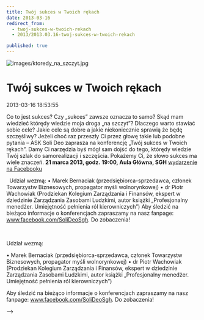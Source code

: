 ```yaml
---
title: Twój sukces w Twoich rękach
date: 2013-03-16
redirect_from: 
  - twoj-sukces-w-twoich-rekach
  - 2013/2013.03.16-twoj-sukces-w-twoich-rekach

published: true
---
```



![images/ktoredy_na_szczyt.jpg](images/ktoredy_na_szczyt.jpg)

# Twój sukces w Twoich rękach

<time>2013-03-16 18:53:55</time>



Co to jest sukces? Czy „sukces” zawsze oznacza to samo? Skąd mam wiedzieć którędy wiedzie moja droga „na szczyt”? Dlaczego warto stawiać sobie cele? Jakie cele są dobre a jakie niekoniecznie sprawią że będę szczęśliwy?
Jeżeli choć raz przeszły Ci przez głowę takie lub podobne pytania – ASK Soli Deo zaprasza na konferencję „Twój sukces w Twoich rękach”.
Damy Ci narzędzia byś mógł sam dojść do tego, którędy wiedzie Twój szlak do samorealizacji i szczęścia. Pokażemy Ci, że słowo sukces ma wiele znaczeń.
**21 marca 2013, godz.** **19:00,&nbsp;Aula Główna, SGH**
[wydarzenie na Facebooku](http://www.facebook.com/events/137941673045698/)

<!--{{intro-break}}-->

&nbsp;
Udział wezmą:
• Marek Bernaciak (przedsiębiorca-sprzedawca, członek Towarzystw Biznesowych,
propagator myśli wolnorynkowej)
• dr Piotr Wachowiak (Prodziekan Kolegium Zarządzania i Finansów, ekspert w dziedzinie
Zarządzania Zasobami Ludzkimi, autor książki „Profesjonalny menedżer. Umiejętność
pełnienia ról kierowniczych”)
Aby śledzić na bieżąco informacje o konferencjach zapraszamy na nasz fanpage:
www.facebook.com/SoliDeoSgh. Do zobaczenia!


<!--CONTENT FROM OLD SERVER (jos before 2013): 

Co to jest sukces? Czy „sukces” zawsze oznacza to samo? Skąd mam wiedzieć którędy wiedzie moja droga „na szczyt”? Dlaczego warto stawiać sobie cele? Jakie cele są dobre a jakie niekoniecznie sprawią że będę szczęśliwy?


Jeżeli choć raz przeszły Ci przez głowę takie lub podobne pytania – ASK Soli Deo zaprasza na konferencję „Twój sukces w Twoich rękach”.


Damy Ci narzędzia byś mógł sam dojść do tego, którędy wiedzie Twój szlak do samorealizacji i szczęścia. Pokażemy Ci, że słowo sukces ma wiele znaczeń.


**21 marca 2013, godz.** **19:00,&nbsp;Aula Główna, SGH**


[wydarzenie na Facebooku](http://www.facebook.com/events/137941673045698/)


<!--{{intro-break}}-->


&nbsp;


Udział wezmą:


• Marek Bernaciak (przedsiębiorca-sprzedawca, członek Towarzystw Biznesowych,
propagator myśli wolnorynkowej)
• dr Piotr Wachowiak (Prodziekan Kolegium Zarządzania i Finansów, ekspert w dziedzinie
Zarządzania Zasobami Ludzkimi, autor książki „Profesjonalny menedżer. Umiejętność
pełnienia ról kierowniczych”)


Aby śledzić na bieżąco informacje o konferencjach zapraszamy na nasz fanpage:
www.facebook.com/SoliDeoSgh. Do zobaczenia!

-->

<!--{{json:{"created_date":"2013-03-16 18:53:55","publish_down":"0000-00-00 00:00:00","id":"1178"}}}-->